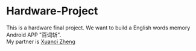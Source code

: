 # Hardware-Project
This is a hardware final project. We want to build a English words memory Android APP "百词斩".  
My partner is [Xuanci Zheng](https://github.com/CoSineZxc)
